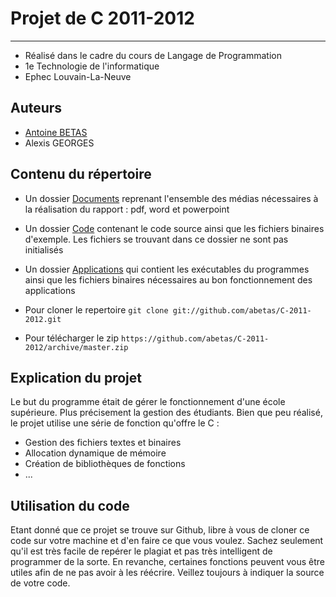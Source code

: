 ﻿# Projet de C 2011-2012 #
----------------

* Réalisé dans le cadre du cours de Langage de Programmation
* 1e Technologie de l'informatique
* Ephec Louvain-La-Neuve

## Auteurs ##

* [Antoine BETAS](https://github.com/abetas)
* Alexis GEORGES

## Contenu du répertoire ##

* Un dossier [Documents](https://github.com/abetas/C-2011-2012/tree/master/Documents) reprenant l'ensemble des médias nécessaires à la réalisation du rapport : pdf, word et powerpoint
* Un dossier [Code](https://github.com/abetas/C-2011-2012/tree/master/Code) contenant le code source ainsi que les fichiers binaires d'exemple. Les fichiers se trouvant dans ce dossier ne sont pas initialisés
* Un dossier [Applications](https://github.com/abetas/C-2011-2012/tree/master/Applications) qui contient les exécutables du programmes ainsi que les fichiers binaires nécessaires au bon fonctionnement des applications

* Pour cloner le repertoire `git clone git://github.com/abetas/C-2011-2012.git`
* Pour télécharger le zip `https://github.com/abetas/C-2011-2012/archive/master.zip`

## Explication du projet ##

Le but du programme était de gérer le fonctionnement d'une école supérieure. Plus précisement la gestion des étudiants. Bien que peu réalisé, le projet utilise une série de fonction qu'offre le C :

* Gestion des fichiers textes et binaires
* Allocation dynamique de mémoire
* Création de bibliothèques de fonctions
* ...

## Utilisation du code ##

Etant donné que ce projet se trouve sur Github, libre à vous de cloner ce code sur votre machine et d'en faire ce que vous voulez. Sachez seulement qu'il est très facile de repérer le plagiat et pas très intelligent de programmer de la sorte. En revanche, certaines fonctions peuvent vous être utiles afin de ne pas avoir à les réécrire. Veillez toujours à indiquer la source de votre code.
